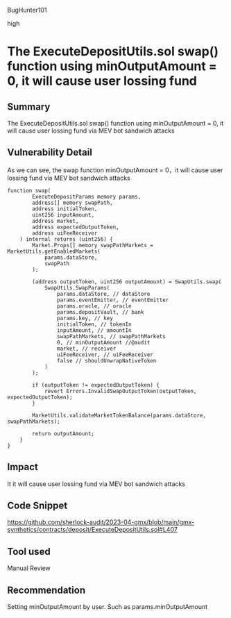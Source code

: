 BugHunter101

high

# The ExecuteDepositUtils.sol swap() function using minOutputAmount = 0, it will cause user lossing fund

## Summary

The ExecuteDepositUtils.sol swap() function using minOutputAmount = 0, it will cause user lossing fund via MEV bot sandwich attacks

## Vulnerability Detail

As we can see, the swap function minOutputAmount = 0，it will cause user lossing fund via MEV bot sandwich attacks

```solidity
function swap(
        ExecuteDepositParams memory params,
        address[] memory swapPath,
        address initialToken,
        uint256 inputAmount,
        address market,
        address expectedOutputToken,
        address uiFeeReceiver
    ) internal returns (uint256) {
        Market.Props[] memory swapPathMarkets = MarketUtils.getEnabledMarkets(
            params.dataStore,
            swapPath
        );

        (address outputToken, uint256 outputAmount) = SwapUtils.swap(
            SwapUtils.SwapParams(
                params.dataStore, // dataStore
                params.eventEmitter, // eventEmitter
                params.oracle, // oracle
                params.depositVault, // bank
                params.key, // key
                initialToken, // tokenIn
                inputAmount, // amountIn
                swapPathMarkets, // swapPathMarkets
                0, // minOutputAmount //@audit
                market, // receiver
                uiFeeReceiver, // uiFeeReceiver
                false // shouldUnwrapNativeToken
            )
        );

        if (outputToken != expectedOutputToken) {
            revert Errors.InvalidSwapOutputToken(outputToken, expectedOutputToken);
        }

        MarketUtils.validateMarketTokenBalance(params.dataStore, swapPathMarkets);

        return outputAmount;
    }
}
```

## Impact

It it will cause user lossing fund via MEV bot sandwich attacks

## Code Snippet

https://github.com/sherlock-audit/2023-04-gmx/blob/main/gmx-synthetics/contracts/deposit/ExecuteDepositUtils.sol#L407

## Tool used

Manual Review

## Recommendation

Setting minOutputAmount by user. Such as params.minOutputAmount
